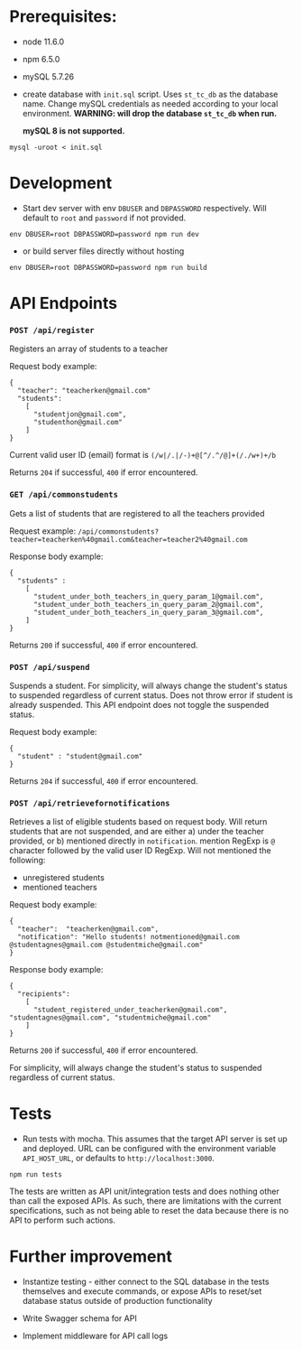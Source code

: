 # Prerequisites:
* node 11.6.0
* npm 6.5.0
* mySQL 5.7.26

* create database with `init.sql` script. Uses `st_tc_db` as the database name.
  Change mySQL credentials as needed according to your local environment.
  **WARNING: will drop the database `st_tc_db`  when run.**

  **mySQL 8 is not supported.**

```
mysql -uroot < init.sql
```

# Development
* Start dev server with env `DBUSER` and `DBPASSWORD` respectively. Will
  default to `root` and `password` if not provided.


```
env DBUSER=root DBPASSWORD=password npm run dev
```

* or build server files directly without hosting


```
env DBUSER=root DBPASSWORD=password npm run build
```

# API Endpoints

### `POST /api/register`

Registers an array of students to a teacher

Request body example: 
```
{
  "teacher": "teacherken@gmail.com"
  "students":
    [
      "studentjon@gmail.com",
      "studenthon@gmail.com"
    ]
}
```

Current valid user ID (email) format is `(/w|/.|/-)+@[^/.^/@]+(/./w+)+/b`

Returns `204` if successful, `400` if error encountered.

### `GET /api/commonstudents`

Gets a list of students that are registered to all the teachers provided

Request example: `/api/commonstudents?teacher=teacherken%40gmail.com&teacher=teacher2%40gmail.com`

Response body example:

```
{
  "students" :
    [
      "student_under_both_teachers_in_query_param_1@gmail.com", 
      "student_under_both_teachers_in_query_param_2@gmail.com", 
      "student_under_both_teachers_in_query_param_3@gmail.com", 
    ]
}
```

Returns `200` if successful, `400` if error encountered.

###  `POST /api/suspend`

Suspends a student. For simplicity, will always change the student's status to
suspended regardless of current status. Does not throw error if student is
already suspended. This API endpoint does not toggle the suspended status.


Request body example:

```
{
  "student" : "student@gmail.com"
}
```

Returns `204` if successful, `400` if error encountered.

###  `POST /api/retrievefornotifications`

Retrieves a list of eligible students based on request body. Will return
students that are not suspended, and are either a) under the teacher provided,
or b) mentioned directly in `notification`. mention RegExp is `@` character
followed by the valid user ID RegExp. Will not mentioned the following:

* unregistered students
* mentioned teachers

Request body example:

```
{
  "teacher":  "teacherken@gmail.com",
  "notification": "Hello students! notmentioned@gmail.com @studentagnes@gmail.com @studentmiche@gmail.com"
}
```

Response body example:

```
{
  "recipients":
    [
      "student_registered_under_teacherken@gmail.com", "studentagnes@gmail.com", "studentmiche@gmail.com"
    ]   
}
```

Returns `200` if successful, `400` if error encountered.

For simplicity, will always change the student's status to suspended regardless
of current status.

# Tests

* Run tests with mocha. This assumes that the target API server is set up and
  deployed. URL can be configured with the environment variable `API_HOST_URL`,
  or defaults to `http://localhost:3000`.


```
npm run tests
```

The tests are written as API unit/integration tests and does nothing other than
call the exposed APIs. As such, there are limitations with the current
specifications, such as not being able to reset the data because there is no
API to perform such actions.

# Further improvement
* Instantize testing - either connect to the SQL database in the tests
  themselves and execute commands, or expose APIs to reset/set database status
  outside of production functionality

* Write Swagger schema for API

* Implement middleware for API call logs
